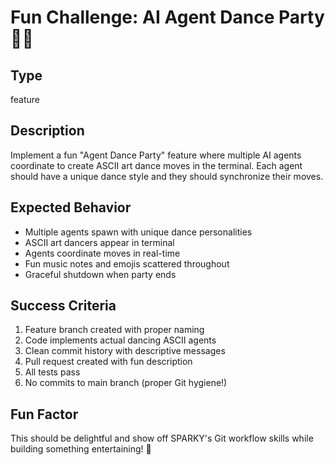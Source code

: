 # Fun Challenge: AI Agent Dance Party 🕺🤖

## Type
feature

## Description
Implement a fun "Agent Dance Party" feature where multiple AI agents coordinate to create ASCII art dance moves in the terminal. Each agent should have a unique dance style and they should synchronize their moves.

## Expected Behavior
- Multiple agents spawn with unique dance personalities
- ASCII art dancers appear in terminal
- Agents coordinate moves in real-time
- Fun music notes and emojis scattered throughout
- Graceful shutdown when party ends

## Success Criteria
1. Feature branch created with proper naming
2. Code implements actual dancing ASCII agents
3. Clean commit history with descriptive messages
4. Pull request created with fun description
5. All tests pass
6. No commits to main branch (proper Git hygiene!)

## Fun Factor
This should be delightful and show off SPARKY's Git workflow skills while building something entertaining! 🎉